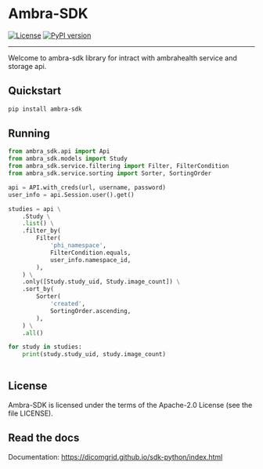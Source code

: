 # Ambra-SDK

[![License](https://img.shields.io/badge/License-Apache%202.0-blue.svg)](https://opensource.org/licenses/Apache-2.0)
[![PyPI version](https://badge.fury.io/py/ambra-sdk.svg)](https://badge.fury.io/py/ambra-sdk)



---

Welcome to ambra-sdk library for intract with ambrahealth service and storage api. 


## Quickstart

```bash
pip install ambra-sdk
```

## Running

```python
from ambra_sdk.api import Api
from ambra_sdk.models import Study
from ambra_sdk.service.filtering import Filter, FilterCondition
from ambra_sdk.service.sorting import Sorter, SortingOrder

api = API.with_creds(url, username, password)
user_info = api.Session.user().get()

studies = api \
    .Study \
    .list() \
    .filter_by(
        Filter(
            'phi_namespace',
            FilterCondition.equals,
            user_info.namespace_id,
        ),
    ) \
    .only([Study.study_uid, Study.image_count]) \
    .sort_by(
        Sorter(
            'created',
            SortingOrder.ascending,
        ),
    ) \
    .all()

for study in studies:
    print(study.study_uid, study.image_count)
 
```

## License

Ambra-SDK is licensed under the terms of the Apache-2.0 License (see the file LICENSE).

## Read the docs

Documentation: https://dicomgrid.github.io/sdk-python/index.html

